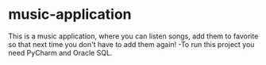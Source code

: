 # music-application
This is a music application, where you can listen songs, add them to favorite so that next time you don't have to add them again!
-To run this project you need PyCharm and Oracle SQL.
